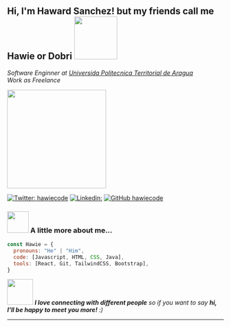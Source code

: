 <h2> Hi, I'm Haward Sanchez! but my friends call me Hawie or Dobri <img src="https://media.giphy.com/media/oLKX8Lo3y464tsUUfN/giphy.gif" width="100"></h2>
<p><em>Software Enginner at <a href="http://upta.edu.ve/">Universida Politecnica Territorial de Aragua</a>
</br>Work as Freelance 
</em></p>

<img align='center' src="https://media.giphy.com/media/UHAYP0FxJOmFBuOiC2/giphy.gif" width="230">

[![Twitter: hawiecode](https://img.shields.io/twitter/follow/hawiecode?style=social)](https://twitter.com/hawiecode)
[![Linkedin: ](https://img.shields.io/badge/-haward_sanchez-blue?style=flat-square&logo=Linkedin&logoColor=white&link=https://www.linkedin.com/in/haward-dobriant-sanchez/)](https://www.linkedin.com/in/haward-dobriant-sanchez/)
[![GitHub hawiecode](https://img.shields.io/github/followers/hawiecode?label=follow&style=social)](https://github.com/hawiecode)

### <img src="https://media.giphy.com/media/VgCDAzcKvsR6OM0uWg/giphy.gif" width="50"> A little more about me...  

```javascript
const Hawie = {
  pronouns: "He" | "Him",
  code: [Javascript, HTML, CSS, Java],
  tools: [React, Git, TailwindCSS, Bootstrap],
}
```

<img src="https://media.giphy.com/media/LnQjpWaON8nhr21vNW/giphy.gif" width="60"> 
<em><b>I love connecting with different people</b> so if you want to say <b> hi, I'll be happy to meet you more!</b> :)</em>

---
<!--
**hawiecode/hawiecode** is a ✨ _special_ ✨ repository because its `README.md` (this file) appears on your GitHub profile.

Here are some ideas to get you started:

- 🔭 I’m currently working on ...
- 🌱 I’m currently learning ...
- 👯 I’m looking to collaborate on ...
- 🤔 I’m looking for help with ...
- 💬 Ask me about ...
- 📫 How to reach me: ...
- 😄 Pronouns: ...
- ⚡ Fun fact: ...
-->
